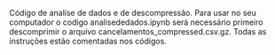 Código de analise de dados e de descompressão.
Para usar no seu computador o codigo analisededados.ipynb será necessário primeiro descomprimir o arquivo cancelamentos_compressed.csv.gz. 
Todas as instruções estão comentadas nos códigos.
